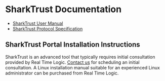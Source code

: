 # SharkTrust Documentation

* [SharkTrust User Manual](SharkTrust-User-Manual.pdf)
* [SharkTrust Protocol Specification](SharkTrust-Protocol-Specification.pdf)

## SharkTrust Portal Installation Instructions

SharkTrust is an advanced tool that typically requires initial
consultation provided by Real Time
Logic. [Contact us](https://realtimelogic.com/contactus/) for
scheduling an initial consultation. A Linux installation manual
suitable for an experienced Linux administrator can be purchased from
Real Time Logic.
